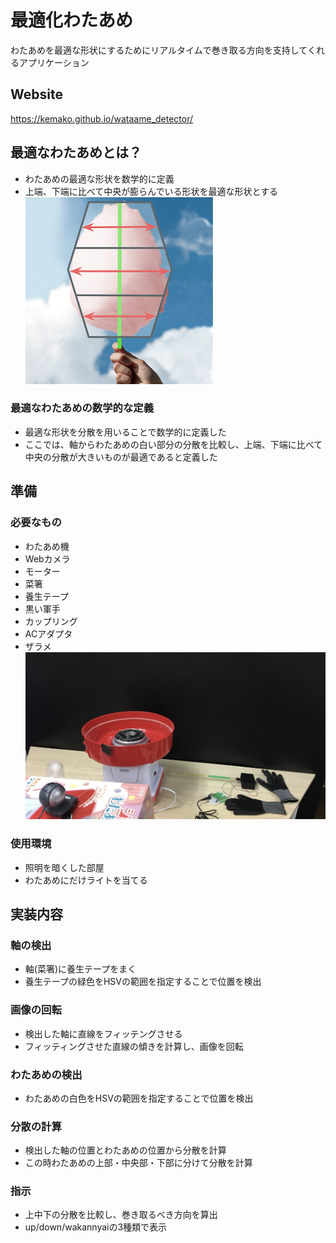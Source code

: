 # 最適化わたあめ
わたあめを最適な形状にするためにリアルタイムで巻き取る方向を支持してくれるアプリケーション

## Website
https://kemako.github.io/wataame_detector/

## 最適なわたあめとは？
- わたあめの最適な形状を数学的に定義
- 上端、下端に比べて中央が膨らんでいる形状を最適な形状とする
![最適なわたあめ](img/wataame_saiteki.png)

### 最適なわたあめの数学的な定義
- 最適な形状を分散を用いることで数学的に定義した
- ここでは、軸からわたあめの白い部分の分散を比較し、上端、下端に比べて中央の分散が大きいものが最適であると定義した

## 準備
### 必要なもの
- わたあめ機
- Webカメラ
- モーター
- 菜箸
- 養生テープ
- 黒い軍手
- カップリング
- ACアダプタ
- ザラメ
![準備するもの](img/setting.png)

### 使用環境
- 照明を暗くした部屋
- わたあめにだけライトを当てる

## 実装内容
### 軸の検出
- 軸(菜箸)に養生テープをまく
- 養生テープの緑色をHSVの範囲を指定することで位置を検出
### 画像の回転
- 検出した軸に直線をフィッテングさせる
- フィッティングさせた直線の傾きを計算し、画像を回転
### わたあめの検出
- わたあめの白色をHSVの範囲を指定することで位置を検出
### 分散の計算
- 検出した軸の位置とわたあめの位置から分散を計算
- この時わたあめの上部・中央部・下部に分けて分散を計算
### 指示
- 上中下の分散を比較し、巻き取るべき方向を算出
- up/down/wakannyaiの3種類で表示
